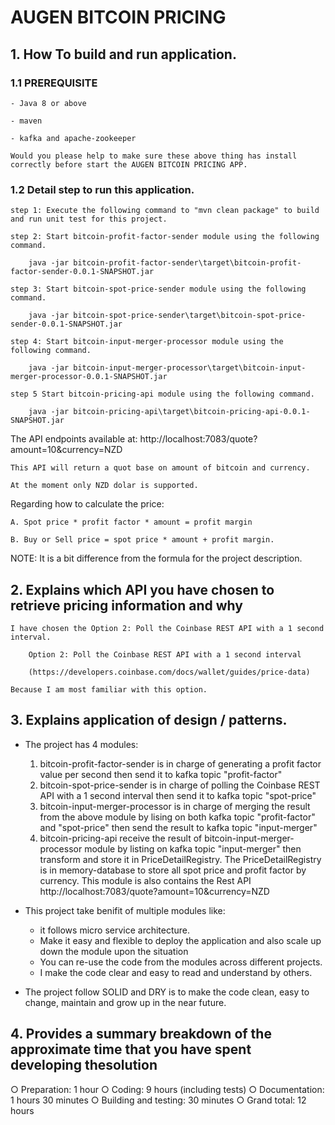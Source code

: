 # AUGEN BITCOIN PRICING


## 1. How To build and run application.

### 1.1 PREREQUISITE
	- Java 8 or above
	
	- maven
	
	- kafka and apache-zookeeper
	
	Would you please help to make sure these above thing has install correctly before start the AUGEN BITCOIN PRICING APP.
	
### 1.2 Detail step to run this application.

	step 1: Execute the following command to "mvn clean package" to build and run unit test for this project.
	
	step 2: Start bitcoin-profit-factor-sender module using the following command.
	
		java -jar bitcoin-profit-factor-sender\target\bitcoin-profit-factor-sender-0.0.1-SNAPSHOT.jar
		
	step 3: Start bitcoin-spot-price-sender module using the following command.
	
		java -jar bitcoin-spot-price-sender\target\bitcoin-spot-price-sender-0.0.1-SNAPSHOT.jar
		
    step 4: Start bitcoin-input-merger-processor module using the following command.

		java -jar bitcoin-input-merger-processor\target\bitcoin-input-merger-processor-0.0.1-SNAPSHOT.jar
		
	step 5 Start bitcoin-pricing-api module using the following command.
	
 		java -jar bitcoin-pricing-api\target\bitcoin-pricing-api-0.0.1-SNAPSHOT.jar
	
The API endpoints available at: http://localhost:7083/quote?amount=10&currency=NZD

	This API will return a quot base on amount of bitcoin and currency.
	
	At the moment only NZD dolar is supported.


Regarding how to calculate the price:

	A. Spot price * profit factor * amount = profit margin
	
	B. Buy or Sell price = spot price * amount + profit margin.
	
NOTE: It is a bit difference from the formula for the project description.

	
## 2. Explains which API you have chosen to retrieve pricing information and why

	I have chosen the Option 2: Poll the Coinbase REST API with a 1 second interval.
	
		Option 2: Poll the Coinbase REST API with a 1 second interval
		
		(https://developers.coinbase.com/docs/wallet/guides/price-data)
		
	Because I am most familiar with this option.

## 3. Explains application of design / patterns.


- The project has 4 modules:
	1. bitcoin-profit-factor-sender is in charge of generating a profit factor value per second then send it to kafka topic "profit-factor"
	2. bitcoin-spot-price-sender is in charge of polling the Coinbase REST API with a 1 second interval then send it to kafka topic "spot-price"
	3. bitcoin-input-merger-processor is in charge of merging the result from the above module by lising on both kafka topic "profit-factor" and "spot-price"
		then send the result to kafka topic "input-merger"
	4. bitcoin-pricing-api receive the result of bitcoin-input-merger-processor module by listing on kafka topic "input-merger"
		then transform and store it in PriceDetailRegistry.
		The PriceDetailRegistry is in memory-database to store all spot price and profit factor by currency.
		This module is also contains the Rest API http://localhost:7083/quote?amount=10&currency=NZD
	
	
- This project take benifit of multiple modules like:
	+ it follows micro service architecture.
	+ Make it easy and flexible to deploy the application and also scale up down the module upon the situation
	+ You can re-use the code from the modules across different projects.
	+ I make the code clear and easy to read and understand by others.
	
	
	
- The project follow SOLID and DRY is to make the code clean, easy to change, maintain and grow up in the near future.


## 4. Provides a summary breakdown of the approximate time that you have spent developing thesolution


○ Preparation: 1 hour
○ Coding: 9 hours (including tests)
○ Documentation: 1 hours 30 minutes
○ Building and testing: 30 minutes
○ Grand total: 12 hours
